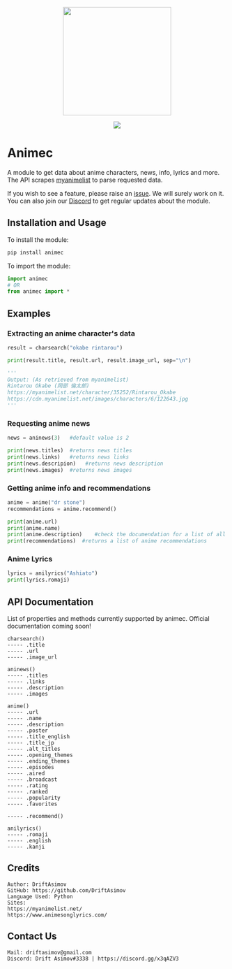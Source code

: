 <p align = "center"><img width="248" height="248" src="https://i.imgur.com/IyUybvv.png"></p>
<p align = "center"><a href = "https://discord.gg/x3qAZV3" target = "_blank"><img src = "https://discord.com/api/guilds/759396489373155338/embed.png"></a></p>

# Animec

A module to get data about anime characters, news, info, lyrics and more.
The API scrapes [myanimelist](https://myanimelist.net/) to parse requested data.

If you wish to see a feature, please raise an [issue](https://github.com/DriftAsimov/animec). We will surely work on it.
You can also join our [Discord](https://discord.gg/x3qAZV3) to get regular updates about the module.

## Installation and Usage

To install the module:
```python
pip install animec
```

To import the module:
```python
import animec
# OR
from animec import *
```

## Examples

### Extracting an anime character's data

```python
result = charsearch("okabe rintarou")

print(result.title, result.url, result.image_url, sep="\n")

'''
Output: (As retrieved from myanimelist)
Rintarou Okabe (岡部 倫太郎)
https://myanimelist.net/character/35252/Rintarou_Okabe
https://cdn.myanimelist.net/images/characters/6/122643.jpg
'''
```

### Requesting anime news

```python
news = aninews(3)   #default value is 2

print(news.titles)  #returns news titles
print(news.links)   #returns news links
print(news.descripion)   #returns news description
print(news.images)  #returns news images

```

### Getting anime info and recommendations

```python
anime = anime("dr stone")
recommendations = anime.recommend()

print(anime.url)
print(anime.name)
print(anime.description)    #check the documendation for a list of all supported attributes
print(recommendations)  #returns a list of anime recommendations
```

### Anime Lyrics

```python
lyrics = anilyrics("Ashiato")
print(lyrics.romaji)
```

## API Documentation

List of properties and methods currently supported by animec.
Official documentation coming soon!

```
charsearch()
----- .title
----- .url
----- .image_url

aninews()
----- .titles
----- .links
----- .description
----- .images

anime()
----- .url
----- .name
----- .description
----- .poster
----- .title_english
----- .title_jp
----- .alt_titles
----- .opening_themes
----- .ending_themes
----- .episodes
----- .aired
----- .broadcast
----- .rating
----- .ranked
----- .popularity
----- .favorites

----- .recommend()

anilyrics()
----- .romaji
----- .english
----- .kanji
```

## Credits

```
Author: DriftAsimov
GitHub: https://github.com/DriftAsimov
Language Used: Python
Sites: 
https://myanimelist.net/
https://www.animesonglyrics.com/
```

## Contact Us
```
Mail: driftasimov@gmail.com
Discord: Drift Asimov#3338 | https://discord.gg/x3qAZV3
```
